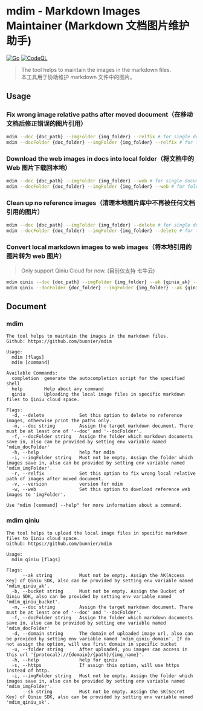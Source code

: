 # mdim - Markdown Images Maintainer (Markdown 文档图片维护助手)

[![Go](https://github.com/bunnier/mdim/actions/workflows/go.yml/badge.svg)](https://github.com/bunnier/mdim/actions/workflows/go.yml) [![CodeQL](https://github.com/bunnier/mdim/actions/workflows/codeql-analysis.yml/badge.svg)](https://github.com/bunnier/mdim/actions/workflows/codeql-analysis.yml)

> The tool helps to maintain the images in the markdown files.  
> 本工具用于协助维护 markdown 文件中的图片。

## Usage

### Fix wrong image relative paths after moved document（在移动文档后修正错误的图片引用）

```bash
mdim --doc {doc_path} --imgFolder {img_folder} --relfix # for single document
mdim --docFolder {doc_folder} --imgFolder {img_folder} --relfix # for folder
```

### Download the web images in docs into local folder（将文档中的 Web 图片下载回本地）

```bash
mdim --doc {doc_path} --imgFolder {img_folder} --web # for single document
mdim --docFolder {doc_folder} --imgFolder {img_folder} --web # for folder
```

### Clean up no reference images（清理本地图片库中不再被任何文档引用的图片）

```bash
mdim --doc {doc_path} --imgFolder {img_folder} --delete # for single document
mdim --docFolder {doc_folder} --imgFolder {img_folder} --delete # for folder
```

### Convert local markdown images to web images（将本地引用的图片转为 web 图片）

> Only support Qiniu Cloud for now. (目前仅支持 七牛云)

```bash
mdim qiniu --doc {doc_path} --imgFolder {img_folder} --ak {qiniu_ak} --sk {qiniu_sk} --bucket {qiniu_bucket} # for single document
mdim qiniu --docFolder {doc_folder} --imgFolder {img_folder} --ak {qiniu_ak} --sk {qiniu_sk} --bucket {qiniu_bucket} # for folder
```

## Document

### mdim

```explain
The tool helps to maintain the images in the markdown files.
Github: https://github.com/bunnier/mdim

Usage:
  mdim [flags]
  mdim [command]

Available Commands:
  completion  generate the autocompletion script for the specified shell
  help        Help about any command
  qiniu       Uploading the local image files in specific markdown files to Qiniu cloud space.

Flags:
  -d, --delete             Set this option to delete no reference images, otherwise print the paths only.
  -m, --doc string         Assign the target markdown document. There must be at least one of '--doc' and '--docFolder'.
  -f, --docFolder string   Assign the folder which markdown documents save in, also can be provided by setting env variable named 'mdim_docFolder'
  -h, --help               help for mdim
  -i, --imgFolder string   Must not be empty. Assign the folder which images save in, also can be provided by setting env variable named 'mdim_imgFolder'.
  -r, --relfix             Set this option to fix wrong local relative path of images after moved document.
  -v, --version            version for mdim
  -w, --web                Set this option to download reference web images to 'imgFolder'.

Use "mdim [command] --help" for more information about a command.
```

### mdim qiniu

```explain
The tool helps to upload the local image files in specific markdown files to Qiniu cloud space.
Github: https://github.com/bunnier/mdim

Usage:
  mdim qiniu [flags]

Flags:
      --ak string          Must not be empty. Assign the AK(Access Key) of Qiniu SDK, also can be provided by setting env variable named 'mdim_qiniu_ak'.
  -b, --bucket string      Must not be empty. Assign the Bucket of Qiniu SDK, also can be provided by setting env variable named 'mdim_qiniu_bucket'.
  -m, --doc string         Assign the target markdown document. There must be at least one of '--doc' and '--docFolder'.
  -f, --docFolder string   Assign the folder which markdown documents save in, also can be provided by setting env variable named 'mdim_docFolder'
  -d, --domain string      The domain of uploaded image url, also can be provided by setting env variable named 'mdim_qiniu_domain'. If do not assign the option, will use first domain in specific bucket
  -u, --folder string      After uploaded, you images can access in this url '{protocal}://{domain}/{path}/{img_name}'.
  -h, --help               help for qiniu
  -s, --https              If assign this option, will use https instead of http.
  -i, --imgFolder string   Must not be empty. Assign the folder which images save in, also can be provided by setting env variable named 'mdim_imgFolder'.
      --sk string          Must not be empty. Assign the SK(Secret Key) of Qiniu SDK, also can be provided by setting env variable named 'mdim_qiniu_sk'.
```
